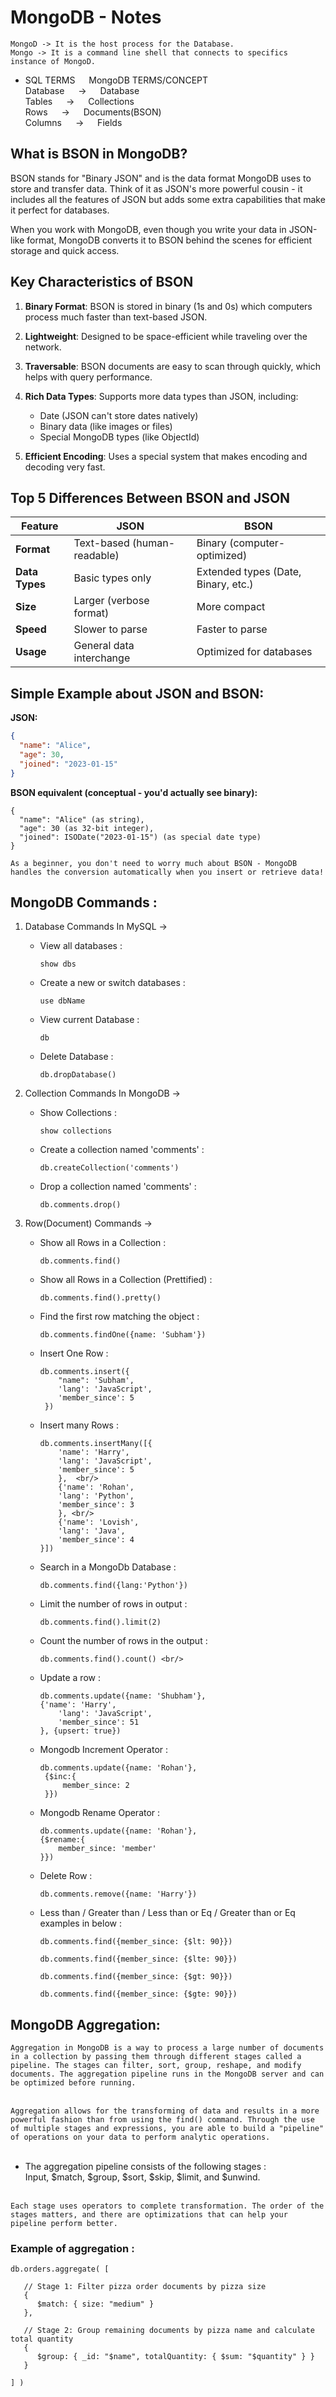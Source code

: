 # MongoDB - Notes

`` MongoD -> It is the host process for the Database. `` <br/>
`` Mongo -> It is a command line shell that connects to specifics instance of MongoD. ``

-  SQL TERMS &emsp; MongoDB TERMS/CONCEPT <br/>
Database  &emsp;       -> &emsp; Database <br/>
Tables    &emsp;       -> &emsp; Collections <br/>
Rows      &emsp;       -> &emsp; Documents(BSON) <br/>
Columns   &emsp;       -> &emsp; Fields <br/>

## What is BSON in MongoDB?

BSON stands for "Binary JSON" and is the data format MongoDB uses to store and transfer data. Think of it as JSON's more powerful cousin - it includes all the features of JSON but adds some extra capabilities that make it perfect for databases.

When you work with MongoDB, even though you write your data in JSON-like format, MongoDB converts it to BSON behind the scenes for efficient storage and quick access.

## Key Characteristics of BSON

1. **Binary Format**: BSON is stored in binary (1s and 0s) which computers process much faster than text-based JSON.

2. **Lightweight**: Designed to be space-efficient while traveling over the network.

3. **Traversable**: BSON documents are easy to scan through quickly, which helps with query performance.

4. **Rich Data Types**: Supports more data types than JSON, including:
   - Date (JSON can't store dates natively)
   - Binary data (like images or files)
   - Special MongoDB types (like ObjectId)

5. **Efficient Encoding**: Uses a special system that makes encoding and decoding very fast.

## Top 5 Differences Between BSON and JSON

| Feature        | JSON                          | BSON                          |
|---------------|-----------------------------|-----------------------------|
| **Format**     | Text-based (human-readable)  | Binary (computer-optimized) |
| **Data Types** | Basic types only             | Extended types (Date, Binary, etc.) |
| **Size**       | Larger (verbose format)      | More compact                |
| **Speed**      | Slower to parse              | Faster to parse             |
| **Usage**      | General data interchange     | Optimized for databases     |

## Simple Example about JSON and BSON:

**JSON:**
```json
{
  "name": "Alice",
  "age": 30,
  "joined": "2023-01-15"
}
```

**BSON equivalent (conceptual - you'd actually see binary):**
```bson
{
  "name": "Alice" (as string),
  "age": 30 (as 32-bit integer),
  "joined": ISODate("2023-01-15") (as special date type)
}
```

``As a beginner, you don't need to worry much about BSON - MongoDB handles the conversion automatically when you insert or retrieve data!``

## MongoDB Commands : <br/> 

1. Database Commands In MySQL -> <br/>
    - View all databases :
        ```
        show dbs 
        ```

    - Create a new or switch databases :
      ```
      use dbName
      ```

    - View current Database :
      ```
      db
      ```

    - Delete Database : 
        ```
        db.dropDatabase()
        ```

2. Collection Commands In MongoDB -> <br/>
    - Show Collections : 
        ```
        show collections
        ```

    - Create a collection named 'comments' : 
        ```
        db.createCollection('comments')
        ```

    - Drop a collection named 'comments' :
        ```
        db.comments.drop()
        ```

3. Row(Document) Commands -> <br/>
    - Show all Rows in a Collection : 
        ```
        db.comments.find()
        ```

    - Show all Rows in a Collection (Prettified) : 
        ```
        db.comments.find().pretty() 
        ```

    - Find the first row matching the object : 
        ```
        db.comments.findOne({name: 'Subham'})
        ```

    - Insert One Row : <br/>
        ```
        db.comments.insert({ 
            "name": 'Subham',
            'lang': 'JavaScript',
            'member_since': 5
         })
        ```

    - Insert many Rows : <br/>
        ```
        db.comments.insertMany([{ 
            'name': 'Harry', 
            'lang': 'JavaScript', 
            'member_since': 5
            },  <br/>
            {'name': 'Rohan',
            'lang': 'Python', 
            'member_since': 3 
            }, <br/>
            {'name': 'Lovish', 
            'lang': 'Java', 
            'member_since': 4 
        }])
        ```

    - Search in a MongoDb Database : 
        ```
        db.comments.find({lang:'Python'}) 
        ```

    - Limit the number of rows in output : 
        ```
        db.comments.find().limit(2)
        ```

    - Count the number of rows in the output :
      ```
      db.comments.find().count() <br/>
      ```

    - Update a row :
        ```
        db.comments.update({name: 'Shubham'},
        {'name': 'Harry', 
            'lang': 'JavaScript', 
            'member_since': 51 
        }, {upsert: true}) 
        ```

    - Mongodb Increment Operator : <br/>
       ```
       db.comments.update({name: 'Rohan'},
        {$inc:{ 
            member_since: 2 
        }})
       ```

    - Mongodb Rename Operator : <br/>
        ```
        db.comments.update({name: 'Rohan'},
        {$rename:{ 
            member_since: 'member' 
        }})
        ```

    - Delete Row : <br/>
       ```
       db.comments.remove({name: 'Harry'})
       ```

    - Less than / Greater than / Less than or Eq / Greater than or Eq examples in below :
        ```
        db.comments.find({member_since: {$lt: 90}})
        ```
        ```
        db.comments.find({member_since: {$lte: 90}})
        ```
        ```
        db.comments.find({member_since: {$gt: 90}})
        ```
        ```
        db.comments.find({member_since: {$gte: 90}})
        ```


## MongoDB Aggregation:
  `Aggregation in MongoDB is a way to process a large number of documents in a collection by passing them through different stages called a pipeline. The stages can filter, sort, group, reshape, and modify documents. The aggregation pipeline runs in the MongoDB server and can be optimized before running.` <br/> <br/>

  `Aggregation allows for the transforming of data and results in a more powerful fashion than from using the find() command. Through the use of multiple stages and expressions, you are able to build a "pipeline" of operations on your data to perform analytic operations.` <br/><br/>

  - The aggregation pipeline consists of the following stages : <br/>
      Input, $match, $group, $sort, $skip, $limit, and $unwind. <br/><br/>

`Each stage uses operators to complete transformation. The order of the stages matters, and there are optimizations that can help your pipeline perform better.`


### Example of aggregation : <br/>
```
db.orders.aggregate( [

   // Stage 1: Filter pizza order documents by pizza size
   {
      $match: { size: "medium" }
   },

   // Stage 2: Group remaining documents by pizza name and calculate total quantity
   {
      $group: { _id: "$name", totalQuantity: { $sum: "$quantity" } }
   }

] )
```
